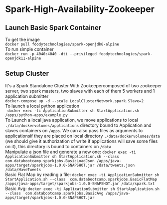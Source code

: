 # Spark-High-Availability-Zookeeper
## Launch Basic Spark Container
To get the image<br/>
`docker pull foodytechnologies/spark-openjdk8-alpine`<br/>
To run simple container<br/>
`docker run -p 4040:4040 -dti --privileged foodytechnologies/spark-openjdk11-alpine`<br/>
## Setup Cluster
It's a Spark Standalone Cluster With Zookeepercomposed of two zookeeper server, two spark masters, two slaves with each of them 5 workers and 1 application submitter<br/>
`docker-compose up -d --scale LocalClusterNetwork.spark.Slave=2`<br/>
To launch a local python application<br/>
` docker exec -ti ApplicationSubmitter sh StartApplication.sh /apps/python-apps/example.py`<br/>
To Launch a local java application, we move applications to local `./data/dockervolumes/applications` directory bound to Application and slaves containers on `/apps`. We can also pass files as arguments to applicationsif they are placed on local directory `./data/dockervolumes/data` (we should give it authorization of write if applications will save some files on it), this directory is bound to containers on `/data` <br/>
Manipulate a json file and generate a new one: `docker exec -ti ApplicationSubmitter sh StartApplication.sh --class  com.databootcamp.sparkjobs.BasicLoadJson /apps/java-apps/target/sparkjobs-1.0.0-SNAPSHOT.jar /data/tweets.json /data/HaveTweets`<br/>
Basic Flat Map by reading a file: `docker exec -ti ApplicationSubmitter sh StartApplication.sh --class  com.databootcamp.sparkjobs.BasicFlatMap /apps/java-apps/target/sparkjobs-1.0.0-SNAPSHOT.jar /data/spark.txt`<br/>
Basic Avg: `docker exec -ti ApplicationSubmitter sh StartApplication.sh --class  com.databootcamp.sparkjobs.BasicAvg /apps/java-apps/target/sparkjobs-1.0.0-SNAPSHOT.jar`<br/>
